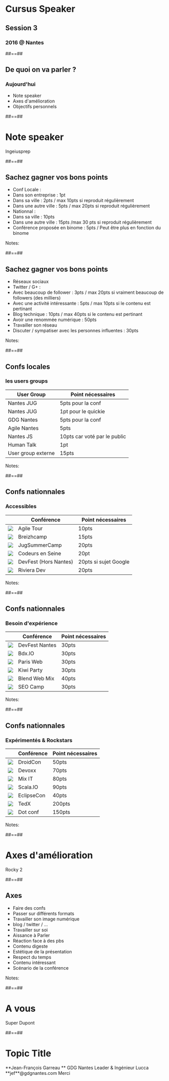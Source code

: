 
<!-- .slide: class="first-slide" -->

# **Cursus Speaker**
## **Session 3**

### 2016 @ **Nantes**

##==##

## De quoi on va parler ?

### Aujourd'hui 

* Note speaker
* Axes d'amélioration
* Objectifs personnels

##==##

<!-- .slide: data-background="assets/images/note_eval.jpg" data-state="hidefooter" class="transition" -->

# Note speaker

<div class="copyright">Ingeiusprep</div>

##==##

## Sachez gagner vos bons points 

* Conf Locale : 
 * Dans son entreprise : 1pt
 * Dans sa ville : 2pts / max 10pts si reproduit régulièrement
 * Dans une autre ville : 5pts / max 20pts si reproduit régulièrement
* Nationnal :
 * Dans sa ville : 10pts 
 * Dans une autre ville : 15pts /max 30 pts si reproduit régulièrement
* Conférence proposée en binome : 5pts / Peut être plus en fonction du binome

Notes:

##==##

## Sachez gagner vos bons points 

* Réseaux sociaux
 * Twitter / G+ :
  * Avec beaucoup de follower : 3pts / max 20pts si vraiment beaucoup de followers (des milliers)
  * Avec une activité intéressante : 5pts / max 10pts si le contenu est pertinant
 * Blog technique :  10pts / max 40pts si le contenu est pertinant 
 * Avoir une renommée numérique : 50pts
* Travailler son réseau
 * Discuter / sympatiser avec les personnes influentes : 30pts

Notes:

##==##

## Confs locales 
### les users groups

|User Group|Point nécessaires|
|-----|------|
|Nantes JUG|5pts pour la conf|
|Nantes JUG|1pt pour le quickie|
|GDG Nantes|5pts pour la conf|
|Agile Nantes|5pts|
|Nantes JS|10pts car voté par le public|
|Human Talk|1pt|
|User group externe|15pts|

Notes:

##==##

## Confs nationnales
### Accessibles

||Conférence|Point nécessaires|
|----|-----|------|
|![](assets/images/agiletour2015.png) <!-- .element: class="w-100 h-50 float-left" -->|Agile Tour|10pts|
|![](assets/images/breizhcamp.svg) <!-- .element: class="w-100 h-50 float-left" -->|Breizhcamp|15pts|
|![](assets/images/logo-summercamp.png) <!-- .element: class="w-100 h-50 float-left" -->|JugSummerCamp|20pts|
|![](assets/images/logo-codeurs-en-seine.png) <!-- .element: class="w-100 h-50 float-left" -->|Codeurs en Seine|20pt|
|![](assets/images/devfest.png) <!-- .element: class="w-100 h-50 float-left" -->|DevFest (Hors Nantes)|20pts si sujet Google|
|![](assets/images/rivieraDev.png) <!-- .element: class="w-100 h-50 float-left" -->|Riviera Dev|20pts|


Notes:

##==##

## Confs nationnales
### Besoin d'expérience

||Conférence|Point nécessaires|
|----|-----|------|
|![](assets/images/devfest.png) <!-- .element: class="w-100 h-50 float-left" -->|DevFest Nantes|30pts|
|![](assets/images/bdxio.png) <!-- .element: class="w-100 h-50 float-left" -->|Bdx.IO|30pts|
|![](assets/images/logo-parisweb.png) <!-- .element: class="w-100 h-50 float-left" -->|Paris Web|30pts|
|![](assets/images/kiwiparty2-logo.png) <!-- .element: class="w-100 h-50 float-left" -->|Kiwi Party|30pts|
|![](assets/images/blend_webmix.png) <!-- .element: class="w-100 h-50 float-left" -->|Blend Web Mix|40pts|
|![](assets/images/seocamp.png) <!-- .element: class="w-100 h-50 float-left" -->|SEO Camp|30pts|


Notes:


##==##

## Confs nationnales
### Expérimentés & Rockstars

||Conférence|Point nécessaires|
|----|-----|------|
|![](assets/images/cropped-DC_logo.png) <!-- .element: class="w-100 h-50 float-left" -->|DroidCon|50pts|
|![](assets/images/Devoxx-UK-NORMAL.png) <!-- .element: class="w-100 h-50 float-left" -->|Devoxx|70pts|
|![](assets/images/logo-mixit.png) <!-- .element: class="w-100 h-50 float-left" -->|Mix IT|80pts|
|![](assets/images/scalaio_medium.png) <!-- .element: class="w-100 h-50 float-left" -->|Scala.IO|90pts|
|![](assets/images/eclipsecon.png) <!-- .element: class="w-100 h-50 float-left" -->|EclipseCon|40pts|
|![](assets/images/tedx.jpg) <!-- .element: class="w-100 h-50 float-left" -->|TedX|200pts|
|![](assets/images/dotcss-logo.png) <!-- .element: class="w-100 h-50 float-left" -->|Dot conf|150pts|


Notes:


##==##

<!-- .slide: data-background="assets/images/Rocky-II-wallpaper-HD.jpg" data-state="hidefooter" class="transition" -->

# Axes d'amélioration

<div class="copyright">Rocky 2</div>


##==##

## Axes

* Faire des confs
 * Passer sur différents formats
* Travailler son image numérique
 * blog / twitter / ...
* Travailler sur soi
 * Aissance à Parler
 * Réaction face à des pbs
 * Contenu digeste
 * Estétique de la présentation
 * Respect du temps
 * Contenu intéressant
 * Scénario de la conférence

Notes:

##==##

<!-- .slide: data-background="assets/images/super_dupont.png" data-state="hidefooter" class="transition" -->

# A vous

<div class="copyright">Super Dupont</div>



##==##

<!-- .slide: class="last-slide" -->



# <!-- .element: class="topic-title" --> Topic Title 

<!-- .element: class="presenter" --> **Jean-François Garreau  **

<!-- .element: class="work-rule" --> GDG Nantes Leader & Ingénieur Lucca  

<!-- .element: class="email" --> **jef**@gdgnantes.com  

<!-- .element: class="thank-message" --> Merci  
